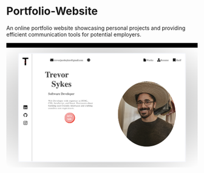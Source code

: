 # Portfolio-Website
An online portfolio website showcasing personal projects and providing efficient communication tools for potential employers.

<img src="read-me.png" alt='picture of portfolio'></img>

<h1></h1>
